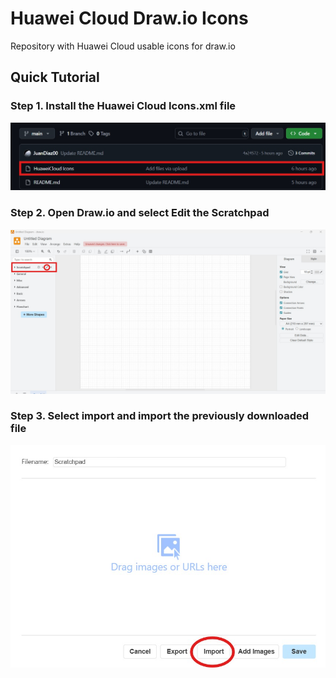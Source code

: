 # Huawei Cloud Draw.io Icons
Repository with Huawei Cloud usable icons for draw.io

## Quick Tutorial
### Step 1. Install the Huawei Cloud Icons.xml file

![image_alt](https://github.com/JuanDiaz00/Huawei-Cloud-draw.io-icons/blob/main/Images/Step%201.jpg)

### Step 2. Open Draw.io and select Edit the Scratchpad

![image_alt](https://github.com/JuanDiaz00/Huawei-Cloud-draw.io-icons/blob/main/Images/Step%202.jpg)

### Step 3. Select import and import the previously downloaded file

![image_alt](https://github.com/JuanDiaz00/Huawei-Cloud-draw.io-icons/blob/main/Images/Step%203.jpg)
